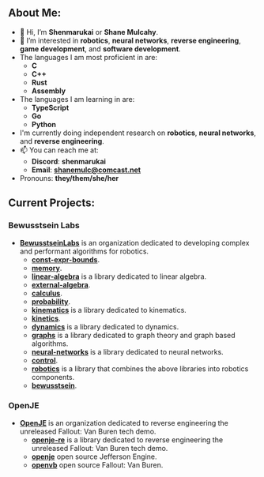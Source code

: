 ## About Me:

- 👋 Hi, I’m **Shenmarukai** or **Shane Mulcahy**.
- 👀 I’m interested in **robotics**, **neural networks**, **reverse engineering**, **game development**, and **software development**.
- The languages I am most proficient in are:
    - **C**
    - **C++**
    - **Rust**
    - **Assembly**
- The languages I am learning in are:
    - **TypeScript**
    - **Go**     
    - **Python**
- I'm currently doing independent research on **robotics**, **neural networks**, and **reverse engineering**.
- 📫 You can reach me at:
    - **Discord**: **shenmarukai**
    - **Email**: **shanemulc@comcast.net**
- Pronouns: **they/them/she/her**

## Current Projects:

### Bewusstsein Labs
- [**BewusstseinLabs**](https://github.com/BewusstseinLabs) is an organization dedicated to developing complex and performant algorithms for robotics.
    - [**const-expr-bounds**](https://github.com/BewusstseinLabs/const-expr-bounds).
    - [**memory**](https://github.com/BewusstseinLabs/memory).
    - [**linear-algebra**](https://github.com/BewusstseinLabs/linear-algebra) is a library dedicated to linear algebra.
    - [**external-algebra**](https://github.com/BewusstseinLabs/external-algebra).
    - [**calculus**](https://github.com/BewusstseinLabs/calculus).
    - [**probability**](https://github.com/BewusstseinLabs/probability).
    - [**kinematics**](https://github.com/BewusstseinLabs/kinematics) is a library dedicated to kinematics.
    - [**kinetics**](https://github.com/BewusstseinLabs/kinetics).
    - [**dynamics**](https://github.com/BewusstseinLabs/dynamics) is a library dedicated to dynamics.
    - [**graphs**](https://github.com/BewusstseinLabs/graphs) is a library dedicated to graph theory and graph based algorithms.
    - [**neural-networks**](https://github.com/BewusstseinLabs/neural-networks) is a library dedicated to neural networks.
    - [**control**](https://github.com/BewusstseinLabs/control).
    - [**robotics**](https://github.com/BewusstseinLabs/robotics) is a library that combines the above libraries into robotics components.
    - [**bewusstsein**](https://github.com/BewusstseinLabs/bewusstsein).

### OpenJE
- [**OpenJE**](https://github.com/OpenJE) is an organization dedicated to reverse engineering the unreleased Fallout: Van Buren tech demo.
    - [**openje-re**](https://github.com/OpenJE/openje-re) is a library dedicated to reverse engineering the unreleased Fallout: Van Buren tech demo.
    - [**openje**](https://github.com/OpenJE/openje) open source Jefferson Engine.
    - [**openvb**](https://github.com/OpenJE/openvb) open source Fallout: Van Buren.
